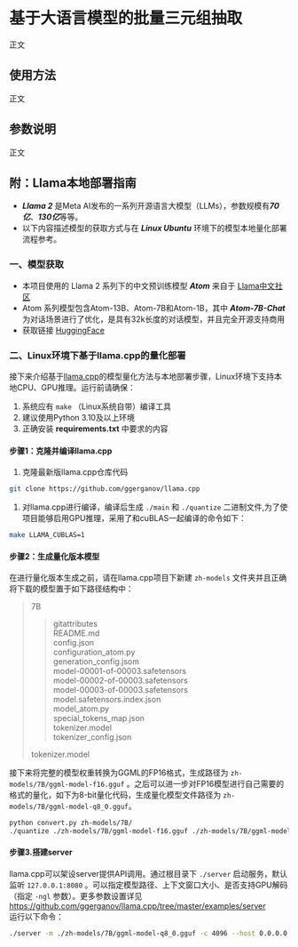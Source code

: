 # **基于大语言模型的批量三元组抽取**

正文

## **使用方法**

正文

## **参数说明**

正文

## **附：Llama本地部署指南**

*   ***Llama 2*** 是Meta AI发布的一系列开源语言大模型（LLMs），参数规模有***70亿***、***130亿***等等。
*   以下内容描述模型的获取方式与在 ***Linux Ubuntu*** 环境下的模型本地量化部署流程参考。

### 一、模型获取

*   本项目使用的 Llama 2 系列下的中文预训练模型 ***Atom*** 来自于 [Llama中文社区](https://github.com/LlamaFamily/Llama-Chinese)
*   Atom 系列模型包含Atom-13B、Atom-7B和Atom-1B，其中 ***Atom-7B-Chat*** 为对话场景进行了优化，是具有32k长度的对话模型，并且完全开源支持商用
*   获取链接 [HuggingFace](https://huggingface.co/FlagAlpha/Atom-7B-Chat)

### 二、Linux环境下基于llama.cpp的量化部署

接下来介绍基于[llama.cpp](https://github.com/ggerganov/llama.cpp)的模型量化方法与本地部署步骤，Linux环境下支持本地CPU、GPU推理。运行前请确保：

1.  系统应有 `make` （Linux系统自带）编译工具
2.  建议使用Python 3.10及以上环境
3.  正确安装 **requirements.txt** 中要求的内容

#### 步骤1：克隆并编译llama.cpp

1.  克隆最新版llama.cpp仓库代码

```bash
git clone https://github.com/ggerganov/llama.cpp
```

1.  对llama.cpp进行编译，编译后生成 `./main` 和 `./quantize` 二进制文件,为了使项目能够启用GPU推理，采用了和cuBLAS一起编译的命令如下：

```bash
make LLAMA_CUBLAS=1
```

#### 步骤2：生成量化版本模型

在进行量化版本生成之前，请在llama.cpp项目下新建 `zh-models` 文件夹并且正确将下载的模型置于如下路径结构中：

> 7B
>
> > gitattributes\
> > README.md\
> > config.json\
> > configuration\_atom.py\
> > generation\_config.jsom\
> > model-00001-of-00003.safetensors\
> > model-00002-of-00003.safetensors\
> > model-00003-of-00003.safetensors\
> > model.safetensors.index.json\
> > model\_atom.py\
> > special\_tokens\_map.json\
> > tokenizer.model\
> > tokenizer\_config.json
>
> tokenizer.model

接下来将完整的模型权重转换为GGML的FP16格式，生成路径为 `zh-models/7B/ggml-model-f16.gguf` 。之后可以进一步对FP16模型进行自己需要的格式的量化，如下为8-bit量化代码，生成量化模型文件路径为 `zh-models/7B/ggml-model-q8_0.gguf`。

```bash
python convert.py zh-models/7B/
./quantize ./zh-models/7B/ggml-model-f16.gguf ./zh-models/7B/ggml-model-q8_0.gguf q8_0
```

#### 步骤3.搭建server

llama.cpp可以架设server提供API调用。通过根目录下 `./server` 启动服务，默认监听 `127.0.0.1:8080` 。可以指定模型路径、上下文窗口大小、是否支持GPU解码（指定 `-ngl` 参数）。更多参数设置详见 <https://github.com/ggerganov/llama.cpp/tree/master/examples/server>\
运行以下命令：

```bash
./server -m ./zh-models/7B/ggml-model-q8_0.gguf -c 4096 --host 0.0.0.0 --port 8080 -ngl 999
```

